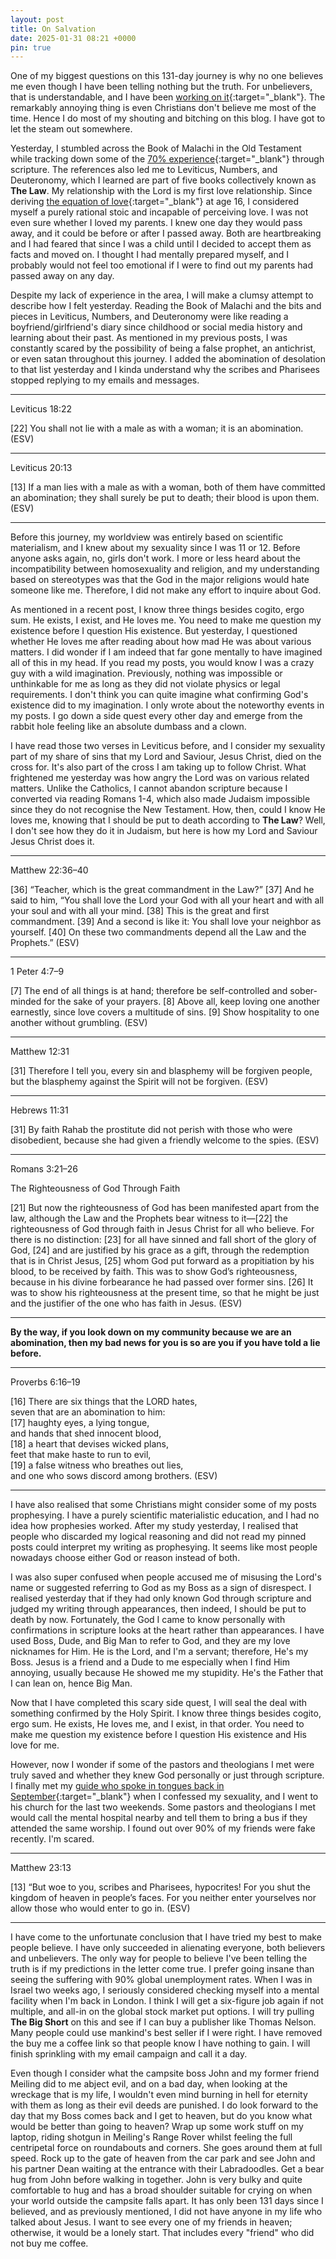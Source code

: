 ```yaml
---
layout: post
title: On Salvation
date: 2025-01-31 08:21 +0000
pin: true
---
```


One of my biggest questions on this 131-day journey is why no one believes me even though I have been telling nothing but the truth. For unbelievers, that is understandable, and I have been [working on it](../on-faith-precedes-reason/){:target="_blank"}. The remarkably annoying thing is even Christians don't believe me most of the time. Hence I do most of my shouting and bitching on this blog. I have got to let the steam out somewhere.

Yesterday, I stumbled across the Book of Malachi in the Old Testament while tracking down some of the [70% experience](../on-paranoia-and-delusion/){:target="_blank"} through scripture. The references also led me to Leviticus, Numbers, and Deuteronomy, which I learned are part of five books collectively known as **The Law**. My relationship with the Lord is my first love relationship. Since deriving [the equation of love](../on-equation-love/){:target="_blank"} at age 16, I considered myself a purely rational stoic and incapable of perceiving love. I was not even sure whether I loved my parents. I knew one day they would pass away, and it could be before or after I passed away. Both are heartbreaking and I had feared that since I was a child until I decided to accept them as facts and moved on. I thought I had mentally prepared myself, and I probably would not feel too emotional if I were to find out my parents had passed away on any day.

Despite my lack of experience in the area, I will make a clumsy attempt to describe how I felt yesterday. Reading the Book of Malachi and the bits and pieces in Leviticus, Numbers, and Deuteronomy were like reading a boyfriend/girlfriend's diary since childhood or social media history and learning about their past. As mentioned in my previous posts, I was constantly scared by the possibility of being a false prophet, an antichrist, or even satan throughout this journey. I added the abomination of desolation to that list yesterday and I kinda understand why the scribes and Pharisees stopped replying to my emails and messages.

---

Leviticus 18:22

[22] You shall not lie with a male as with a woman; it is an abomination. (ESV)

---

Leviticus 20:13

[13] If a man lies with a male as with a woman, both of them have committed an abomination; they shall surely be put to death; their blood is upon them. (ESV)

---

Before this journey, my worldview was entirely based on scientific materialism, and I knew about my sexuality since I was 11 or 12. Before anyone asks again, no, girls don't work. I more or less heard about the incompatibility between homosexuality and religion, and my understanding based on stereotypes was that the God in the major religions would hate someone like me. Therefore, I did not make any effort to inquire about God.

As mentioned in a recent post, I know three things besides cogito, ergo sum. He exists, I exist, and He loves me. You need to make me question my existence before I question His existence. But yesterday, I questioned whether He loves me after reading about how mad He was about various matters. I did wonder if I am indeed that far gone mentally to have imagined all of this in my head. If you read my posts, you would know I was a crazy guy with a wild imagination. Previously, nothing was impossible or unthinkable for me as long as they did not violate physics or legal requirements. I don't think you can quite imagine what confirming God's existence did to my imagination. I only wrote about the noteworthy events in my posts. I go down a side quest every other day and emerge from the rabbit hole feeling like an absolute dumbass and a clown.

I have read those two verses in Leviticus before, and I consider my sexuality part of my share of sins that my Lord and Saviour, Jesus Christ, died on the cross for. It's also part of the cross I am taking up to follow Christ. What frightened me yesterday was how angry the Lord was on various related matters. Unlike the Catholics, I cannot abandon scripture because I converted via reading Romans 1-4, which also made Judaism impossible since they do not recognise the New Testament. How, then, could I know He loves me, knowing that I should be put to death according to **The Law**? Well, I don't see how they do it in Judaism, but here is how my Lord and Saviour Jesus Christ does it.

---

Matthew 22:36–40

[36] “Teacher, which is the great commandment in the Law?” [37] And he said to him, “You shall love the Lord your God with all your heart and with all your soul and with all your mind. [38] This is the great and first commandment. [39] And a second is like it: You shall love your neighbor as yourself. [40] On these two commandments depend all the Law and the Prophets.” (ESV)

---

1 Peter 4:7–9

[7] The end of all things is at hand; therefore be self-controlled and sober-minded for the sake of your prayers. [8] Above all, keep loving one another earnestly, since love covers a multitude of sins. [9] Show hospitality to one another without grumbling. (ESV)

---

Matthew 12:31

[31] Therefore I tell you, every sin and blasphemy will be forgiven people, but the blasphemy against the Spirit will not be forgiven. (ESV)

---

Hebrews 11:31

[31] By faith Rahab the prostitute did not perish with those who were disobedient, because she had given a friendly welcome to the spies. (ESV)

---

Romans 3:21–26

The Righteousness of God Through Faith

[21] But now the righteousness of God has been manifested apart from the law, although the Law and the Prophets bear witness to it—[22] the righteousness of God through faith in Jesus Christ for all who believe. For there is no distinction: [23] for all have sinned and fall short of the glory of God, [24] and are justified by his grace as a gift, through the redemption that is in Christ Jesus, [25] whom God put forward as a propitiation by his blood, to be received by faith. This was to show God’s righteousness, because in his divine forbearance he had passed over former sins. [26] It was to show his righteousness at the present time, so that he might be just and the justifier of the one who has faith in Jesus. (ESV)

---

**By the way, if you look down on my community because we are an abomination, then my bad news for you is so are you if you have told a lie before.**

---

Proverbs 6:16–19

[16] There are six things that the LORD hates,<br>
    seven that are an abomination to him:<br>
[17] haughty eyes, a lying tongue,<br>
    and hands that shed innocent blood,<br>
[18] a heart that devises wicked plans,<br>
    feet that make haste to run to evil,<br>
[19] a false witness who breathes out lies,<br>
    and one who sows discord among brothers. (ESV)<br>

---

I have also realised that some Christians might consider some of my posts prophesying. I have a purely scientific materialistic education, and I had no idea how prophesies worked. After my study yesterday, I realised that people who discarded my logical reasoning and did not read my pinned posts could interpret my writing as prophesying. It seems like most people nowadays choose either God or reason instead of both.

I was also super confused when people accused me of misusing the Lord's name or suggested referring to God as my Boss as a sign of disrespect. I realised yesterday that if they had only known God through scripture and judged my writing through appearances, then indeed, I should be put to death by now. Fortunately, the God I came to know personally with confirmations in scripture looks at the heart rather than appearances. I have used Boss, Dude, and Big Man to refer to God, and they are my love nicknames for Him. He is the Lord, and I'm a servant; therefore, He's my Boss. Jesus is a friend and a Dude to me especially when I find Him annoying, usually because He showed me my stupidity. He's the Father that I can lean on, hence Big Man.

Now that I have completed this scary side quest, I will seal the deal with something confirmed by the Holy Spirit. I know three things besides cogito, ergo sum. He exists, He loves me, and I exist, in that order. You need to make me question my existence before I question His existence and His love for me.

However, now I wonder if some of the pastors and theologians I met were truly saved and whether they knew God personally or just through scripture. I finally met my [guide who spoke in tongues back in September](../on-holy-spirit-miracles/){:target="_blank"} when I confessed my sexuality, and I went to his church for the last two weekends. Some pastors and theologians I met would call the mental hospital nearby and tell them to bring a bus if they attended the same worship. I found out over 90% of my friends were fake recently. I'm scared.

---

Matthew 23:13

[13] “But woe to you, scribes and Pharisees, hypocrites! For you shut the kingdom of heaven in people’s faces. For you neither enter yourselves nor allow those who would enter to go in. (ESV)

---

I have come to the unfortunate conclusion that I have tried my best to make people believe. I have only succeeded in alienating everyone, both believers and unbelievers. The only way for people to believe I've been telling the truth is if my predictions in the letter come true. I prefer going insane than seeing the suffering with 90% global unemployment rates. When I was in Israel two weeks ago, I seriously considered checking myself into a mental facility when I'm back in London. I think I will get a six-figure job again if not multiple, and all-in on the global stock market put options. I will try pulling **The Big Short** on this and see if I can buy a publisher like Thomas Nelson. Many people could use mankind's best seller if I were right. I have removed the buy me a coffee link so that people know I have nothing to gain. I will finish sprinkling with my email campaign and call it a day.

Even though I consider what the campsite boss John and my former friend Meiling did to me abject evil, and on a bad day, when looking at the wreckage that is my life, I wouldn't even mind burning in hell for eternity with them as long as their evil deeds are punished. I do look forward to the day that my Boss comes back and I get to heaven, but do you know what would be better than going to heaven? Wrap up some work stuff on my laptop, riding shotgun in Meiling's Range Rover whilst feeling the full centripetal force on roundabouts and corners. She goes around them at full speed. Rock up to the gate of heaven from the car park and see John and his partner Dean waiting at the entrance with their Labradoodles. Get a bear hug from John before walking in together. John is very bulky and quite comfortable to hug and has a broad shoulder suitable for crying on when your world outside the campsite falls apart. It has only been 131 days since I believed, and as previously mentioned, I did not have anyone in my life who talked about Jesus. I want to see every one of my friends in heaven; otherwise, it would be a lonely start. That includes every "friend" who did not buy me coffee.